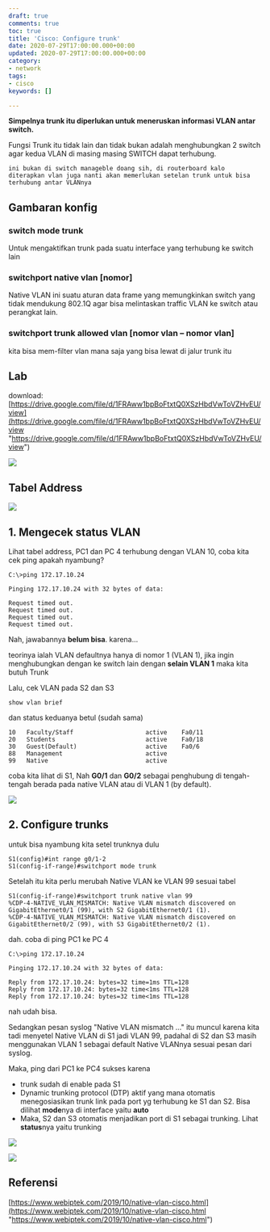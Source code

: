 ```yaml
---
draft: true
comments: true
toc: true
title: 'Cisco: Configure trunk'
date: 2020-07-29T17:00:00.000+00:00
updated: 2020-07-29T17:00:00.000+00:00
category:
- network
tags:
- cisco
keywords: []

---
```

**Simpelnya trunk itu diperlukan untuk meneruskan informasi VLAN antar switch.**

Fungsi Trunk itu tidak lain dan tidak bukan adalah menghubungkan 2 switch agar kedua VLAN di masing masing SWITCH dapat terhubung.

`ini bukan di switch manageble doang sih, di routerboard kalo diterapkan vlan juga nanti akan memerlukan setelan trunk untuk bisa terhubung antar VLANnya`

## Gambaran konfig

### switch mode trunk

Untuk mengaktifkan trunk pada suatu interface yang terhubung ke switch lain

### switchport native vlan \[nomor\]

Native VLAN ini suatu aturan data frame yang memungkinkan switch yang tidak mendukung 802.1Q agar bisa melintaskan traffic VLAN ke switch atau perangkat lain.

### switchport trunk allowed vlan \[nomor vlan – nomor vlan\]

kita bisa mem-filter vlan mana saja yang bisa lewat di jalur trunk itu

## Lab

download: [https://drive.google.com/file/d/1FRAww1bpBoFtxtQ0XSzHbdVwToVZHvEU/view](https://drive.google.com/file/d/1FRAww1bpBoFtxtQ0XSzHbdVwToVZHvEU/view "https://drive.google.com/file/d/1FRAww1bpBoFtxtQ0XSzHbdVwToVZHvEU/view")

![](/images/screenshot_2020-07-29_10-48-19.png)

## Tabel Address

![](/images/screenshot_2020-07-29_10-55-12.png)

## 1. Mengecek status VLAN

Lihat tabel address, PC1 dan PC 4 terhubung dengan VLAN 10, coba kita cek ping apakah nyambung?

    C:\>ping 172.17.10.24
    
    Pinging 172.17.10.24 with 32 bytes of data:
    
    Request timed out.
    Request timed out.
    Request timed out.
    Request timed out.

Nah, jawabannya **belum bisa**. karena...

teorinya ialah VLAN defaultnya hanya di nomor 1 (VLAN 1), jika ingin menghubungkan dengan ke switch lain dengan **selain VLAN 1** maka kita butuh Trunk

Lalu, cek VLAN pada S2 dan S3

    show vlan brief

dan status keduanya betul (sudah sama)

    10   Faculty/Staff                    active    Fa0/11
    20   Students                         active    Fa0/18
    30   Guest(Default)                   active    Fa0/6
    88   Management                       active    
    99   Native                           active    

coba kita lihat di S1, Nah **G0/1** dan **G0/2** sebagai penghubung di tengah-tengah berada pada native VLAN atau di VLAN 1 (by default).

![](/images/screenshot_2020-07-29_12-05-40.png)

## 2. Configure trunks

untuk bisa nyambung kita setel trunknya dulu

    S1(config)#int range g0/1-2
    S1(config-if-range)#switchport mode trunk 

Setelah itu kita perlu merubah Native VLAN ke VLAN 99 sesuai tabel

    S1(config-if-range)#switchport trunk native vlan 99
    %CDP-4-NATIVE_VLAN_MISMATCH: Native VLAN mismatch discovered on GigabitEthernet0/1 (99), with S2 GigabitEthernet0/1 (1).
    %CDP-4-NATIVE_VLAN_MISMATCH: Native VLAN mismatch discovered on GigabitEthernet0/2 (99), with S3 GigabitEthernet0/2 (1).

dah. coba di ping PC1 ke PC 4

    C:\>ping 172.17.10.24
    
    Pinging 172.17.10.24 with 32 bytes of data:
    
    Reply from 172.17.10.24: bytes=32 time=1ms TTL=128
    Reply from 172.17.10.24: bytes=32 time<1ms TTL=128
    Reply from 172.17.10.24: bytes=32 time<1ms TTL=128

nah udah bisa.

Sedangkan pesan syslog "Native VLAN mismatch ..." itu muncul karena kita tadi menyetel Native VLAN di S1 jadi VLAN 99, padahal di S2 dan S3 masih menggunakan VLAN 1 sebagai default Native VLANnya sesuai pesan dari syslog.

Maka, ping dari PC1 ke PC4 sukses karena

* trunk sudah di enable pada S1
* Dynamic trunking protocol (DTP) aktif yang mana otomatis menegosiasikan trunk link pada port yg terhubung ke S1 dan S2. Bisa dilihat **mode**nya di interface yaitu **auto**
* Maka, S2 dan S3 otomatis menjadikan port di S1 sebagai trunking. Lihat **status**nya yaitu trunking

![](/images/screenshot_2020-07-29_13-26-36.png)

![](/images/screenshot_2020-07-29_13-26-23.png)

## Referensi

[https://www.webiptek.com/2019/10/native-vlan-cisco.html](https://www.webiptek.com/2019/10/native-vlan-cisco.html "https://www.webiptek.com/2019/10/native-vlan-cisco.html")